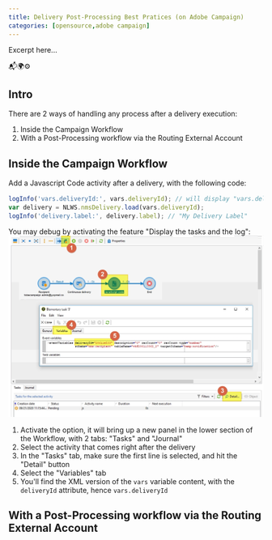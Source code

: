 ```yaml
---
title: Delivery Post-Processing Best Pratices (on Adobe Campaign)
categories: [opensource,adobe campaign]
---
```


Excerpt here...

<p class="text-center">📬🌍⚙️</p>

<!--more-->

## Intro

There are 2 ways of handling any process after a delivery execution:
1. Inside the Campaign Workflow
1. With a Post-Processing workflow via the Routing External Account

## Inside the Campaign Workflow

Add a Javascript Code activity after a delivery, with the following code:

```js
logInfo('vars.deliveryId:', vars.deliveryId); // will display "vars.deliveryId: 999999"
var delivery = NLWS.nmsDelivery.load(vars.deliveryId);
logInfo('delivery.label:', delivery.label); // "My Delivery Label"
```

You may debug by activating the feature "Display the tasks and the log":
![](/assets/images/2020/adobe-campaign-post-processing-vars-debug.jpg)

1. Activate the option, it will bring up a new panel in the lower section of the Workflow, with 2 tabs: "Tasks" and "Journal"
1. Select the activity that comes right after the delivery
1. In the "Tasks" tab, make sure the first line is selected, and hit the "Detail" button
1. Select the "Variables" tab
1. You'll find the XML version of the `vars` variable content, with the `deliveryId` attribute, hence `vars.deliveryId`

## With a Post-Processing workflow via the Routing External Account

